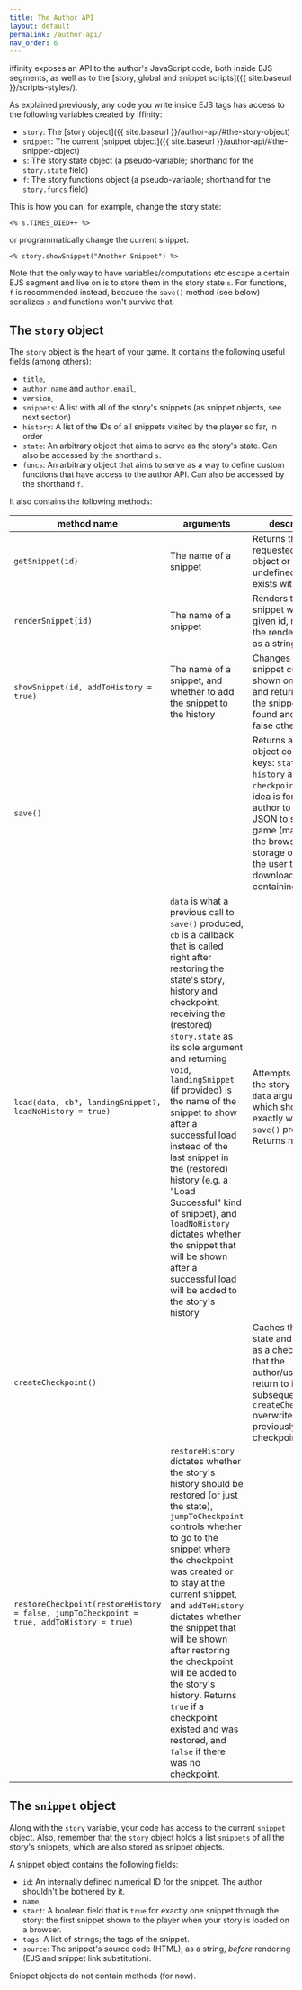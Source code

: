 ```yaml
---
title: The Author API
layout: default
permalink: /author-api/
nav_order: 6
---
```


iffinity exposes an API to the author's JavaScript code, both inside EJS segments, as well as to the [story, global and snippet scripts]({{ site.baseurl }}/scripts-styles/).

As explained previously, any code you write inside EJS tags has access to the following variables created by iffinity:

 - `story`: The [story object]({{ site.baseurl }}/author-api/#the-story-object)
 - `snippet`: The current [snippet object]({{ site.baseurl }}/author-api/#the-snippet-object)
 - `s`: The story state object (a pseudo-variable; shorthand for the `story.state` field)
 - `f`: The story functions object (a pseudo-variable; shorthand for the `story.funcs` field)

This is how you can, for example, change the story state:

```ejs
<% s.TIMES_DIED++ %>
```

or programmatically change the current snippet:

```ejs
<% story.showSnippet("Another Snippet") %>
```

Note that the only way to have variables/computations etc escape a certain EJS segment and live on is to store them in the story state `s`. For functions, `f` is recommended instead, because the `save()` method (see below) serializes `s` and functions won't survive that.

## The `story` object

The `story` object is the heart of your game. It contains the following useful fields (among others):

 - `title`,
 - `author.name` and `author.email`,
 - `version`,
 - `snippets`: A list with all of the story's snippets (as snippet objects, see next section)
 - `history`: A list of the IDs of all snippets visited by the player so far, in order
 - `state`: An arbitrary object that aims to serve as the story's state. Can also be accessed by the shorthand `s`.
 - `funcs`: An arbitrary object that aims to serve as a way to define custom functions that have access to the author API. Can also be accessed by the shorthand `f`.

It also contains the following methods:

|method name|arguments|description|
|---|---|---|
|`getSnippet(id)`|The name of a snippet|Returns the requested snippet object or undefined if none exists with this ID.|
|`renderSnippet(id)`|The name of a snippet|Renders the snippet with the given id, returning the rendered HTML as a string.|
|`showSnippet(id, addToHistory = true)`|The name of a snippet, and whether to add the snippet to the history|Changes the snippet currently shown on screen, and returns true if the snippet was found and shown, false otherwise.|
|`save()`||Returns a JSON object containing 3 keys: `state`, `history` and `checkpoint`. The idea is for the author to use this JSON to save the game (maybe in the browser's local storage or prompt the user to download a file containing it).|
|`load(data, cb?, landingSnippet?, loadNoHistory = true)`|`data` is what a previous call to `save()` produced, `cb` is a callback that is called right after restoring the state's story, history and checkpoint, receiving the (restored) `story.state` as its sole argument and returning `void`, `landingSnippet` (if provided) is the name of the snippet to show after a successful load instead of the last snippet in the (restored) history (e.g. a "Load Successful" kind of snippet), and `loadNoHistory` dictates whether the snippet that will be shown after a successful load will be added to the story's history|Attempts to load the story using the `data` argument, which should be exactly what `save()` produced. Returns nothing.|
|`createCheckpoint()`||Caches the current state and history as a checkpoint, so that the author/user can return to it. A subsequent call to `createCheckpoint()` overwrites the previously stored checkpoint.|
|`restoreCheckpoint(restoreHistory = false, jumpToCheckpoint = true, addToHistory = true)`|`restoreHistory` dictates whether the story's history should be restored (or just the state), `jumpToCheckpoint` controls whether to go to the snippet where the checkpoint was created or to stay at the current snippet, and `addToHistory` dictates whether the snippet that will be shown after restoring the checkpoint will be added to the story's history. Returns `true` if a checkpoint existed and was restored, and `false` if there was no checkpoint. ||

## The `snippet` object

Along with the `story` variable, your code has access to the current `snippet` object. Also, remember that the `story` object holds a list `snippets` of all the story's snippets, which are also stored as snippet objects.

A snippet object contains the following fields:

 - `id`: An internally defined numerical ID for the snippet. The author shouldn't be bothered by it.
 - `name`,
 - `start`: A boolean field that is `true` for exactly one snippet through the story: the first snippet shown to the player when your story is loaded on a browser.
 - `tags`: A list of strings; the tags of the snippet.
 - `source`: The snippet's source code (HTML), as a string, *before* rendering (EJS and snippet link substitution).

Snippet objects do not contain methods (for now).
